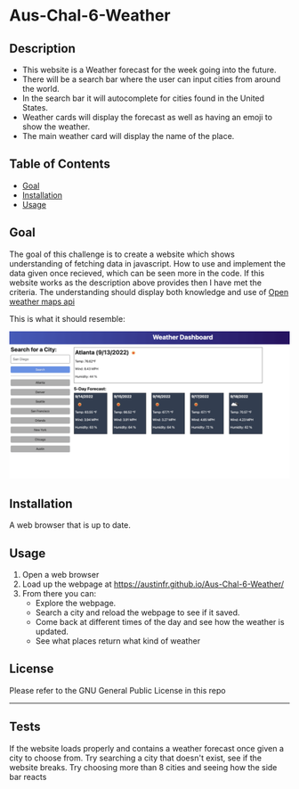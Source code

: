 # Aus-Chal-6-Weather

## Description

- This website is a Weather forecast for the week going into the future.
- There will be a search bar where the user can input cities from around the world.
- In the search bar it will autocomplete for cities found in the United States.
- Weather cards will display the forecast as well as having an emoji to show the weather.
- The main weather card will display the name of the place.

## Table of Contents

- [Goal](#goal)
- [Installation](#installation)
- [Usage](#usage)

## Goal

The goal of this challenge is to create a website which shows understanding of fetching data in javascript. How to use and implement the data given once recieved, which can be seen more in the code. If this website works as the description above provides then I have met the criteria.
The understanding should display both knowledge and use of [Open weather maps api](https://openweathermap.org/) 

This is what it should resemble:

![Image of a website I based it off of](./assets/images/06-server-side-apis-homework-demo.png)

## Installation

A web browser that is up to date.

## Usage

1. Open a web browser
2. Load up the webpage at <https://austinfr.github.io/Aus-Chal-6-Weather/>
3. From there you can:
    - Explore the webpage.
    - Search a city and reload the webpage to see if it saved.
    - Come back at different times of the day and see how the weather is updated.
    - See what places return what kind of weather

## License

Please refer to the GNU General Public License in this repo

---

## Tests

If the website loads properly and contains a weather forecast once given a city to choose from. Try searching a city that doesn't exist, see if the website breaks. Try choosing more than 8 cities and seeing how the side bar reacts